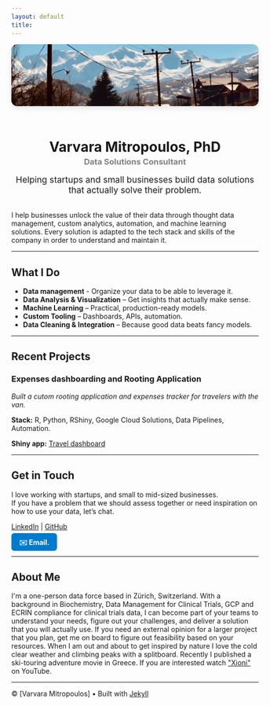 ```yaml
---
layout: default
title: 
---
```


<!-- 🔥 Hero Header Section -->
<div style="text-align: center; margin-bottom: 2rem;">
  <img src="assets/banner.jpg" alt="Banner" style="max-width: 100%; border-radius: 12px; box-shadow: 0 4px 12px rgba(0,0,0,0.1); margin-bottom: 1.5rem;">
  
  <h1 style="margin-bottom: 0.2rem;">Varvara Mitropoulos, PhD</h1>
  <h3 style="color: gray; margin-top: 0;">Data Solutions Consultant</h3>

  <p style="max-width: 600px; margin: 1rem auto; font-size: 1.1rem;">
    Helping startups and small businesses build data solutions that actually solve their problem.
  </p>

  </a>
</div>



I help businesses unlock the value of their data through thought data management, custom analytics, automation, and machine learning solutions.
Every solution is adapted to the tech stack and skills of the company in order to understand and maintain it.

---

## What I Do

-  **Data management** - Organize your data to be able to leverage it.
-  **Data Analysis & Visualization** – Get insights that actually make sense.
-  **Machine Learning** – Practical, production-ready models.
-  **Custom Tooling** – Dashboards, APIs, automation.
-  **Data Cleaning & Integration** – Because good data beats fancy models.

---

## Recent Projects

### Expenses dashboarding and Rooting Application
*Built a cutom rooting application and expenses tracker for travelers with the van.*

**Stack:** R, Python, RShiny, Google Cloud Solutions, Data Pipelines, Automation.

**Shiny app:**  [Travel dashboard](https://varvara-mitro.shinyapps.io/TEST_VanLifeDash/)

---

## Get in Touch

I love working with startups, and small to mid-sized businesses.  
If you have a problem that we should assess together or need inspiration on how to use your data, let’s chat.

 [LinkedIn](https://linkedin.com/in/varvara-mitropoulos) | [GitHub](https://github.com/varvi)

 <a href="mailto:varvaramitropoulos@gmail.com" style="text-decoration: none; color: white; background-color: #007ACC; padding: 0.6rem 1rem; border-radius: 6px; font-weight: bold;">
    ✉️ Email.
  </a>
  
---

## About Me

I'm a one-person data force based in Zürich, Switzerland. With a background in Biochemistry, Data Management for Clinical Trials, GCP and ECRIN compliance for clinical trials data, I can become part of your teams to understand your needs, figure out your challenges, and deliver a solution that you will actually use. If you need an external opinion for a larger project that you plan, get me on board to figure out feasibility based on your resources.
When I am out and about to get inspired by nature I love the cold clear weather and climbing peaks with a splitboard.
Recently I published a ski-touring adventure movie in Greece. If you are interested watch ["Xioni"](https://youtu.be/GAzRcDvd91g) on YouTube.

---

© [Varvara Mitropoulos] • Built with [Jekyll](https://jekyllrb.com)️
